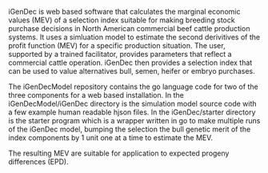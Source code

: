 iGenDec is web based software that calculates the marginal economic values (MEV) of a selection index suitable for making breeding stock purchase decisions in North American commercial beef cattle production systems.  It uses a simluation model to estimate the second derivitives of the profit function (MEV) for a specific production situation.  The user, supported by a trained facilitator, provides parameters that reflect a commercial cattle operation.  iGenDec then provides a selection index that can be used to value alternatives bull, semen, heifer or embryo purchases.

The iGenDecModel repository contains the go language code for two of the three components for a web based installation.  In the iGenDecModel/iGenDec directory is the simulation model source code with a few example human readable hjson files. In the iGenDec/starter directory is the starter program which is a wrapper written in go to make multiple runs of the iGenDec model, bumping the selection the bull genetic merit of the index components by 1 unit one at a time to estimate the MEV. 

The resulting MEV are suitable for application to expected progeny differences (EPD).
